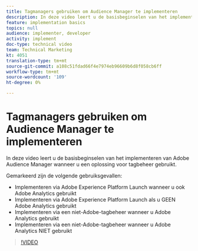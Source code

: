 ```yaml
---
title: Tagmanagers gebruiken om Audience Manager te implementeren
description: In deze video leert u de basisbeginselen van het implementeren van Adobe Audience Manager wanneer u een oplossing voor tagbeheer gebruikt.
feature: implementation basics
topics: null
audience: implementer, developer
activity: implement
doc-type: technical video
team: Technical Marketing
kt: 4051
translation-type: tm+mt
source-git-commit: a108c51fdad66f4e7974eb96609b6d8f058cb6ff
workflow-type: tm+mt
source-wordcount: '109'
ht-degree: 0%

---
```



# Tagmanagers gebruiken om Audience Manager te implementeren

In deze video leert u de basisbeginselen van het implementeren van Adobe Audience Manager wanneer u een oplossing voor tagbeheer gebruikt.

Gemarkeerd zijn de volgende gebruiksgevallen:

* Implementeren via Adobe Experience Platform Launch wanneer u ook Adobe Analytics gebruikt
* Implementeren via Adobe Experience Platform Launch als u GEEN Adobe Analytics gebruikt
* Implementeren via een niet-Adobe-tagbeheer wanneer u Adobe Analytics gebruikt
* Implementeren via een niet-Adobe-tagbeheer wanneer u Adobe Analytics NIET gebruikt

>[!VIDEO](https://video.tv.adobe.com/v/29964/?quality=12)
